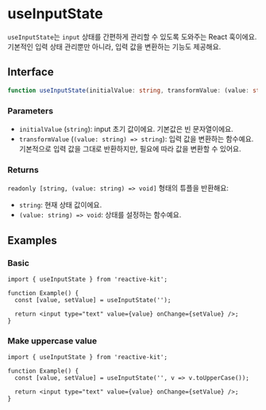 # useInputState

`useInputState`는 `input` 상태를 간편하게 관리할 수 있도록 도와주는 React 훅이에요.  
기본적인 입력 상태 관리뿐만 아니라, 입력 값을 변환하는 기능도 제공해요.

## Interface

```ts
function useInputState(initialValue: string, transformValue: (value: string) => string = echo): void;
```

### Parameters

- `initialValue` (`string`): input 초기 값이에요. 기본값은 빈 문자열이에요.
- `transformValue` (`(value: string) => string`): 입력 값을 변환하는 함수예요.  
  기본적으로 입력 값을 그대로 반환하지만, 필요에 따라 값을 변환할 수 있어요.
  
### Returns

`readonly [string, (value: string) => void]` 형태의 튜플을 반환해요:

- `string`: 현재 상태 값이에요.
- `(value: string) => void`: 상태를 설정하는 함수예요.

## Examples

### Basic

```tsx
import { useInputState } from 'reactive-kit';

function Example() {
  const [value, setValue] = useInputState('');

  return <input type="text" value={value} onChange={setValue} />;
}
```

### Make uppercase value

```tsx
import { useInputState } from 'reactive-kit';

function Example() {
  const [value, setValue] = useInputState('', v => v.toUpperCase());

  return <input type="text" value={value} onChange={setValue} />;
}
```
